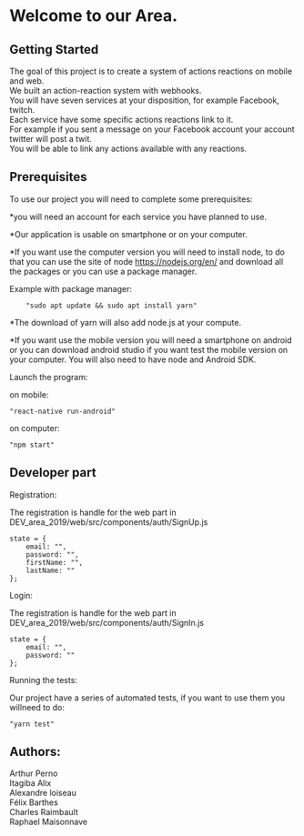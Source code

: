 Welcome to our Area.
=================

Getting Started
--------------

The goal of this project is to create a system of actions reactions on mobile and web.  
We built an action-reaction system with webhooks.  
You will have seven services at your disposition, for example Facebook, twitch.  
Each service have some specific actions reactions link to it.  
For example if you sent a message on your Facebook account your account twitter
will post a twit.  
You will be able to link any actions available with any reactions.  

Prerequisites
------------

To use our project you will need to complete some prerequisites:

   *you will need an account for each service you have planned to use.

   *Our application is usable on smartphone or on your computer.

   *If you want use the computer version you will need to install node, to do that
   you can use the site of node https://nodejs.org/en/ and download all the packages or you can use
   a package manager.

   Example with package manager:
   
        "sudo apt update && sudo apt install yarn"
        
   *The download of yarn will also add node.js at your compute.


   *If you want use the mobile version you will need a smartphone on android or
   you can download android studio if you want test the mobile version on your
   computer. You will also need to have node and Android SDK.

Launch the program:

   on mobile: 
        
    "react-native run-android"
    
   on computer: 
   
    "npm start"




Developer part
-------------


Registration:

   The registration is handle for the web part in DEV_area_2019/web/src/components/auth/SignUp.js

    state = {
        email: "",
        password: "",
        firstName: "",
        lastName: ""
    };

Login:

   The registration is handle for the web part in DEV_area_2019/web/src/components/auth/SignIn.js

    state = {
        email: "",
        password: ""
    };


Running the tests:

   Our project have a series of automated tests, if you want to use them you willneed to do:
                
    "yarn test"


Authors:
--------

 Arthur Perno  
 Itagiba Alix  
 Alexandre loiseau  
 Félix Barthes  
 Charles Raimbault  
 Raphael Maisonnave  
